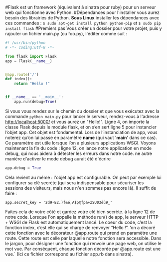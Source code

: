 #Flask
est un framework (équivalent à sinatra pour ruby) pour un serveur web qui fonctionne avec Python.
#Dépendances
pour l'installer vous aurez besoin des librairies de Python.
**Sous Linux** installer les dépendances avec ces commandes :
`$ sudo apt-get install python python-pip` et 
`$ sudo pip install flask`
#Premiers pas
Vous créer un dossier pour votre projet, puis y rajouter un fichier main.py (ou foo.py), l'éditer comme suit :
```python
#! /usr/bin/python
# -*- coding:utf-8 -*-

from flask import Flask
app = Flask(__name__)


@app.route('/')
def index():
    return "Hello !"


if __name__ == '__main__':
    app.run(debug=True)

```
Si vous vous rendez sur le chemin du dossier et que vous exécutez avec la commande `python main.py` pour lancer le serveur,
rendez-vous à l'adresse <a href="http://localhost:5000/">http://localhost:5000/</a> et vous aurez un "Hello!".
Ligne 4, on importe la classe Flask depuis le module flask, et on s’en sert ligne 5 pour instancier l’objet app. 
Cet objet est fondamental. Lors de l’instanciation de app, vous noterez qu’on lui passe en paramètre __name__ (qui vaut '__main__' dans ce cas). 
Ce paramètre est utile lorsque l’on a plusieurs applications WSGI.
Voyons maintenant la fin du code : ligne 12, on lance notre application en mode debug, qui nous aidera à détecter les erreurs dans notre code.
ne autre manière d'activer le mode debug aurait été d'écrire
```python
app.debug = True
```
Cela revient au même : l'objet app est configurable. On peut par exemple lui configurer sa clé secrète (qui sera indispensable 
pour sécuriser les sessions des visiteurs, mais nous n'en sommes pas encore là). Il suffit de faire :

`app.secret_key = '2d9-E2.)f&é,A$p@fpa+zSU03êû9_'`

Faites cela de votre côté et gardez votre clé bien secrète.
à la ligne 12 de notre code. Lorsque l'on appelle la méthode run() de app, 
le serveur HTTP + WSGI de Flask est automatiquement lancé. 
Le coeur du code, c’est la fonction index, c’est elle qui se charge de renvoyer “Hello !”.
’on a décoré cette fonction avec le décorateur @app.route qui prend en paramètre une route. 
Cette route est celle par laquelle notre fonction sera accessible.
Dans le jargon, pour désigner une fonction qui renvoie une page web, on utilise le mot vue.
Par conséquent, chaque fonction décorée par @app.route est une vue.`
(Ici ce fichier correspond au fichier app.rb dans sinatra). 


